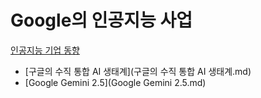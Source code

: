 # Google의 인공지능 사업
[인공지능 기업 동향](../index.md)
- [구글의 수직 통합 AI 생태계](구글의 수직 통합 AI 생태계.md)
- [Google Gemini 2.5](Google Gemini 2.5.md)

